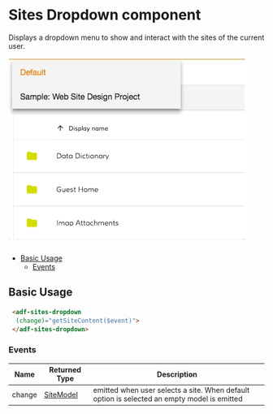 # Sites Dropdown component

Displays a dropdown menu to show and interact with the sites of the current user.

![Dropdown sites](docassets/images/document-list-dropdown-list.png)

<!-- markdown-toc start - Don't edit this section.  npm run toc to generate it-->

<!-- toc -->

- [Basic Usage](#basic-usage)
  * [Events](#events)

<!-- tocstop -->

<!-- markdown-toc end -->

## Basic Usage

```html
 <adf-sites-dropdown
  (change)="getSiteContent($event)">
 </adf-sites-dropdown>
```

### Events

| Name | Returned Type | Description |
| --- | --- | --- |
| change | [SiteModel](https://github.com/Alfresco/alfresco-ng2-components/blob/master/ng2-components/ng2-alfresco-core/src/models/site.model.ts) | emitted when user selects a site. When default option is selected an empty model is emitted  |
